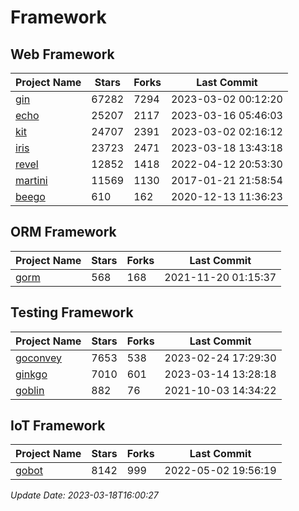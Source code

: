 # Framework

## Web Framework
| Project Name | Stars | Forks | Last Commit |
| ------------ | ----- | ----- | ----------- |
| [gin](https://github.com/gin-gonic/gin) | 67282 | 7294 | 2023-03-02 00:12:20 |
| [echo](https://github.com/labstack/echo) | 25207 | 2117 | 2023-03-16 05:46:03 |
| [kit](https://github.com/go-kit/kit) | 24707 | 2391 | 2023-03-02 02:16:12 |
| [iris](https://github.com/kataras/iris) | 23723 | 2471 | 2023-03-18 13:43:18 |
| [revel](https://github.com/revel/revel) | 12852 | 1418 | 2022-04-12 20:53:30 |
| [martini](https://github.com/go-martini/martini) | 11569 | 1130 | 2017-01-21 21:58:54 |
| [beego](https://github.com/astaxie/beego) | 610 | 162 | 2020-12-13 11:36:23 |

## ORM Framework
| Project Name | Stars | Forks | Last Commit |
| ------------ | ----- | ----- | ----------- |
| [gorm](https://github.com/jinzhu/gorm) | 568 | 168 | 2021-11-20 01:15:37 |

## Testing Framework
| Project Name | Stars | Forks | Last Commit |
| ------------ | ----- | ----- | ----------- |
| [goconvey](https://github.com/smartystreets/goconvey) | 7653 | 538 | 2023-02-24 17:29:30 |
| [ginkgo](https://github.com/onsi/ginkgo) | 7010 | 601 | 2023-03-14 13:28:18 |
| [goblin](https://github.com/franela/goblin) | 882 | 76 | 2021-10-03 14:34:22 |

## IoT Framework
| Project Name | Stars | Forks | Last Commit |
| ------------ | ----- | ----- | ----------- |
| [gobot](https://github.com/hybridgroup/gobot) | 8142 | 999 | 2022-05-02 19:56:19 |

*Update Date: 2023-03-18T16:00:27*